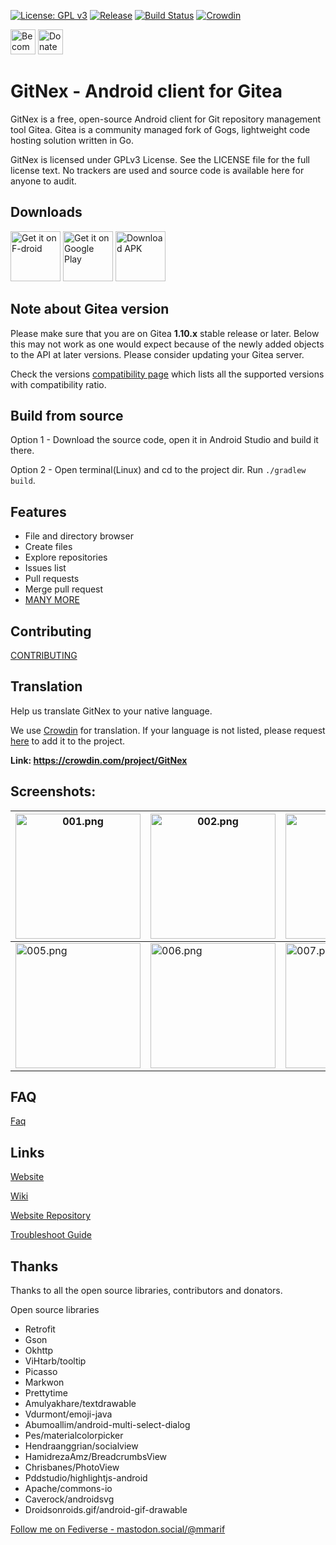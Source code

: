 [![License: GPL v3](https://img.shields.io/badge/License-GPL%20v3-blue.svg)](https://www.gnu.org/licenses/gpl-3.0)
[![Release](https://img.shields.io/badge/dynamic/json.svg?label=release&url=https://gitea.com/api/v1/repos/gitnex/GitNex/releases&query=$[0].tag_name)](https://gitea.com/gitnex/GitNex/releases)
[![Build Status](https://drone.gitea.com/api/badges/gitnex/GitNex/status.svg)](https://drone.gitea.com/gitnex/GitNex)
[![Crowdin](https://badges.crowdin.net/gitnex/localized.svg)](https://crowdin.com/project/gitnex)

[<img alt="Become a Patroen" src="https://c5.patreon.com/external/logo/become_a_patron_button@2x.png" height="40"/>](https://www.patreon.com/mmarif)
[<img alt="Donate using Liberapay" src="https://liberapay.com/assets/widgets/donate.svg" height="40"/>](https://liberapay.com/mmarif/donate)

# GitNex - Android client for Gitea

GitNex is a free, open-source Android client for Git repository management tool Gitea. Gitea is a community managed fork of Gogs, lightweight code hosting solution written in Go.

GitNex is licensed under GPLv3 License. See the LICENSE file for the full license text.
No trackers are used and source code is available here for anyone to audit.

## Downloads
[<img alt='Get it on F-droid' src='https://gitlab.com/fdroid/artwork/raw/master/badge/get-it-on.png' height="80"/>](https://f-droid.org/en/packages/org.mian.gitnex/)
[<img alt='Get it on Google Play' src='https://play.google.com/intl/en_us/badges/images/generic/en_badge_web_generic.png' height="80"/>](https://play.google.com/store/apps/details?id=org.mian.gitnex)
[<img alt='Download APK' src='https://gitnex.com/img/download-apk.png' height="80"/>](https://gitea.com/gitnex/GitNex/releases)

## Note about Gitea version
Please make sure that you are on Gitea **1.10.x** stable release or later. Below this may not work as one would expect because of the newly added objects to the API at later versions. Please consider updating your Gitea server.

Check the versions [compatibility page](https://gitea.com/gitnex/GitNex/wiki/Compatibility) which lists all the supported versions with compatibility ratio.

## Build from source
Option 1 - Download the source code, open it in Android Studio and build it there.

Option 2 - Open terminal(Linux) and cd to the project dir. Run `./gradlew build`.

## Features
- File and directory browser
- Create files
- Explore repositories
- Issues list
- Pull requests
- Merge pull request
- [MANY MORE](https://gitea.com/gitnex/GitNex/wiki/Features)

## Contributing
[CONTRIBUTING](https://gitea.com/gitnex/GitNex/src/branch/master/CONTRIBUTING.md)

## Translation
Help us translate GitNex to your native language.

We use [Crowdin](https://crowdin.com/project/gitnex) for translation.
If your language is not listed, please request [here](https://gitea.com/gitnex/GitNex/issues) to add it to the project.

**Link: https://crowdin.com/project/GitNex**

## Screenshots:

<img src="https://gitea.com/gitnex/GitNex/raw/branch/master/fastlane/metadata/android/en-US/images/phoneScreenshots/001.png" alt="001.png" width="200"/>  | <img src="https://gitea.com/gitnex/GitNex/raw/branch/master/fastlane/metadata/android/en-US/images/phoneScreenshots/002.png" alt="002.png" width="200"/> | <img src="https://gitea.com/gitnex/GitNex/raw/branch/master/fastlane/metadata/android/en-US/images/phoneScreenshots/003.png" alt="003.png" width="200"/> | <img src="https://gitea.com/gitnex/GitNex/raw/branch/master/fastlane/metadata/android/en-US/images/phoneScreenshots/004.png" alt="004.png" width="200"/>
---|---|---|---
<img src="https://gitea.com/gitnex/GitNex/raw/branch/master/fastlane/metadata/android/en-US/images/phoneScreenshots/005.png" alt="005.png" width="200"/> | <img src="https://gitea.com/gitnex/GitNex/raw/branch/master/fastlane/metadata/android/en-US/images/phoneScreenshots/006.png" alt="006.png" width="200"/> | <img src="https://gitea.com/gitnex/GitNex/raw/branch/master/fastlane/metadata/android/en-US/images/phoneScreenshots/007.png" alt="007.png" width="200"/>  | <img src="https://gitea.com/gitnex/GitNex/raw/branch/master/fastlane/metadata/android/en-US/images/phoneScreenshots/008.png" alt="008.png" width="200"/>


## FAQ
[Faq](https://gitea.com/gitnex/GitNex/wiki/FAQ)

## Links
[Website](https://gitnex.com)

[Wiki](https://gitea.com/gitnex/GitNex/wiki/Home)

[Website Repository](https://gitlab.com/mmarif4u/gitnex-website)

[Troubleshoot Guide](https://gitea.com/gitnex/GitNex/wiki/Troubleshoot-Guide)

## Thanks
Thanks to all the open source libraries, contributors and donators.

Open source libraries
- Retrofit
- Gson
- Okhttp
- ViHtarb/tooltip
- Picasso
- Markwon
- Prettytime
- Amulyakhare/textdrawable
- Vdurmont/emoji-java
- Abumoallim/android-multi-select-dialog
- Pes/materialcolorpicker
- Hendraanggrian/socialview
- HamidrezaAmz/BreadcrumbsView
- Chrisbanes/PhotoView
- Pddstudio/highlightjs-android
- Apache/commons-io
- Caverock/androidsvg
- Droidsonroids.gif/android-gif-drawable

[Follow me on Fediverse - mastodon.social/@mmarif](https://mastodon.social/@mmarif)
